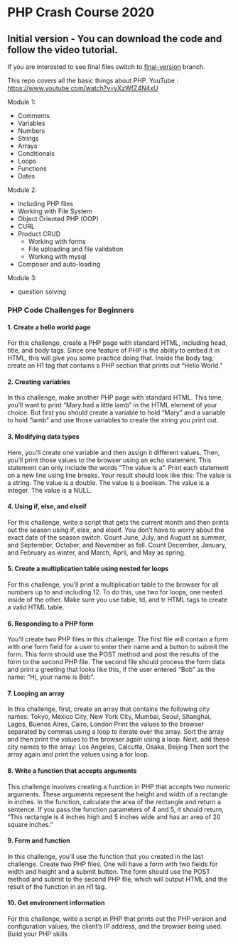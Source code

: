 # PHP Crash Course 2020

## Initial version - You can download the code and follow the video tutorial.

If you are interested to see final files switch to [final-version](https://github.com/thecodeholic/php-crash-course-2020/tree/final-version) branch. 

This repo covers all the basic things about PHP. 
YouTube : https://www.youtube.com/watch?v=yXzWfZ4N4xU

Module 1:
 - Comments
 - Variables
 - Numbers
 - Strings
 - Arrays
 - Conditionals
 - Loops
 - Functions
 - Dates
  
Module 2:
 - Including PHP files
 - Working with File System
 - Object Oriented PHP (OOP)
 - CURL
 - Product CRUD
    - Working with forms
    - File uploading and file validation
    - Working with mysql
 - Composer and auto-loading

Module 3: 
- question solving


### PHP Code Challenges for Beginners
#### 1. Create a hello world page
For this challenge, create a PHP page with standard HTML, including head, title, and body tags. Since one feature of PHP is the ability to embed it in HTML, this will give you some practice doing that. Inside the body tag, create an H1 tag that contains a PHP section that prints out “Hello World.”

#### 2. Creating variables
In this challenge, make another PHP page with standard HTML. This time, you’ll want to print “Mary had a little lamb” in the HTML element of your choice. But first you should create a variable to hold “Mary” and a variable to hold “lamb” and use those variables to create the string you print out.

#### 3. Modifying data types
Here, you’ll create one variable and then assign it different values. Then, you’ll print those values to the browser using an echo statement. This statement can only include the words “The value is a”. Print each statement on a new line using line breaks. Your result should look like this:
The value is a string. The value is a double. The value is a boolean. The value is a integer. The value is a NULL.

#### 4. Using if, else, and elseif
For this challenge, write a script that gets the current month and then prints out the season using if, else, and elseif. You don’t have to worry about the exact date of the season switch. Count June, July, and August as summer, and September, October, and November as fall. Count December, January, and February as winter, and March, April, and May as spring.

#### 5. Create a multiplication table using nested for loops
For this challenge, you’ll print a multiplication table to the browser for all numbers up to and including 12. To do this, use two for loops, one nested inside of the other. Make sure you use table, td, and tr HTML tags to create a valid HTML table.

#### 6. Responding to a PHP form
You’ll create two PHP files in this challenge. The first file will contain a form with one form field for a user to enter their name and a button to submit the form. This form should use the POST method and post the results of the form to the second PHP file.
The second file should process the form data and print a greeting that looks like this, if the user entered “Bob” as the name: “Hi, your name is Bob”.

#### 7. Looping an array
In this challenge, first, create an array that contains the following city names:
Tokyo, Mexico City, New York City, Mumbai, Seoul, Shanghai, Lagos, Buenos Aires, Cairo, London
Print the values to the browser separated by commas using a loop to iterate over the array. Sort the array and then print the values to the browser again using a loop. Next, add these city names to the array:
Los Angeles, Calcutta, Osaka, Beijing
Then sort the array again and print the values using a for loop.

#### 8. Write a function that accepts arguments
This challenge involves creating a function in PHP that accepts two numeric arguments. These arguments represent the height and width of a rectangle in inches.
In the function, calculate the area of the rectangle and return a sentence. If you pass the function parameters of 4 and 5, it should return, “This rectangle is 4 inches high and 5 inches wide and has an area of 20 square inches.”

#### 9. Form and function
In this challenge, you’ll use the function that you created in the last challenge. Create two PHP files. One will have a form with two fields for width and height and a submit button. The form should use the POST method and submit to the second PHP file, which will output HTML and the result of the function in an H1 tag.

#### 10. Get environment information
For this challenge, write a script in PHP that prints out the PHP version and configuration values, the client’s IP address, and the browser being used.
Build your PHP skills
